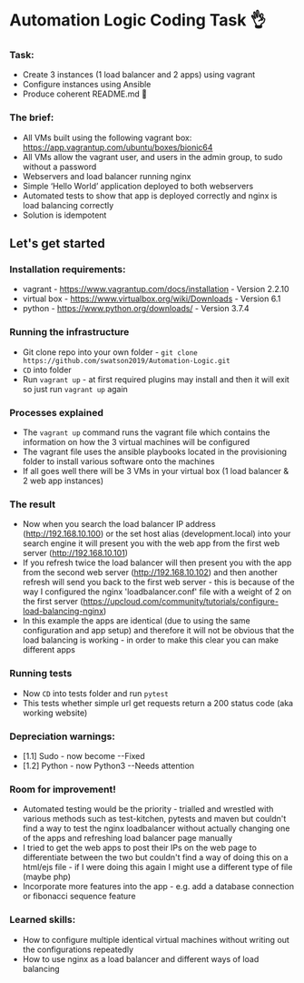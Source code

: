 # Automation Logic Coding Task :ok_hand:

### Task:
- Create 3 instances (1 load balancer and 2 apps) using vagrant
- Configure instances using Ansible
- Produce coherent README.md :eyes:

### The brief:
- All VMs built using the following vagrant box:
https://app.vagrantup.com/ubuntu/boxes/bionic64
- All VMs allow the vagrant user, and users in the admin group, to sudo without a password
- Webservers and load balancer running nginx
- Simple ‘Hello World’ application deployed to both webservers
- Automated tests to show that app is deployed correctly and nginx is load balancing correctly
- Solution is idempotent



## Let's get started

### Installation requirements:
- vagrant - https://www.vagrantup.com/docs/installation - Version 2.2.10
- virtual box - https://www.virtualbox.org/wiki/Downloads - Version 6.1
- python - https://www.python.org/downloads/ - Version 3.7.4

### Running the infrastructure
- Git clone repo into your own folder - ``git clone https://github.com/swatson2019/Automation-Logic.git``
- ``CD`` into folder
- Run ``vagrant up`` - at first required plugins may install and then it will exit so just run ``vagrant up`` again

### Processes explained
- The ``vagrant up`` command runs the vagrant file which contains the information on how the 3 virtual machines will be configured
- The vagrant file uses the ansible playbooks located in the provisioning folder to install various software onto the machines
- If all goes well there will be 3 VMs in your virtual box (1 load balancer & 2 web app instances)

### The result
- Now when you search the load balancer IP address (http://192.168.10.100) or the set host alias (development.local) into your search engine it will present you with the web app from the first web server (http://192.168.10.101)
- If you refresh twice the load balancer will then present you with the app from the second web server (http://192.168.10.102) and then another refresh will send you back to the first web server - this is because of the way I configured the nginx 'loadbalancer.conf' file with a weight of 2 on the first server (https://upcloud.com/community/tutorials/configure-load-balancing-nginx)
- In this example the apps are identical (due to using the same configuration and app setup) and therefore it will not be obvious that the load balancing is working - in order to make this clear you can make different apps

### Running tests
- Now ``CD`` into tests folder and run ``pytest``
- This tests whether simple url get requests return a 200 status code (aka working website)

### Depreciation warnings:
- [1.1] Sudo - now become --Fixed
- [1.2] Python - now Python3 --Needs attention

### Room for improvement!
- Automated testing would be the priority - trialled and wrestled with various methods such as test-kitchen, pytests and maven but couldn't find a way to test the nginx loadbalancer without actually changing one of the apps and refreshing load balancer page manually
- I tried to get the web apps to post their IPs on the web page to differentiate between the two but couldn't find a way of doing this on a html/ejs file - if I were doing this again I might use a different type of file (maybe php)
- Incorporate more features into the app - e.g. add a database connection or fibonacci sequence feature

### Learned skills:
- How to configure multiple identical virtual machines without writing out the configurations repeatedly
- How to use nginx as a load balancer and different ways of load balancing

